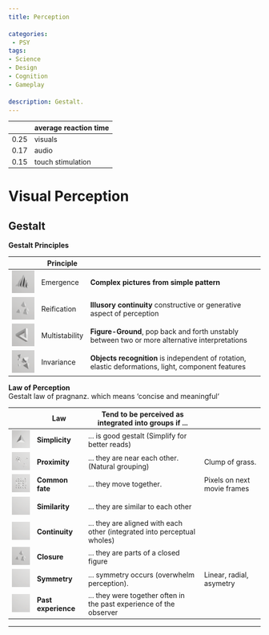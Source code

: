 ```yaml
---
title: Perception

categories:
 - PSY
tags:
- Science
- Design
- Cognition
- Gameplay

description: Gestalt.
---
```



| | average reaction time |
|---|---|
0.25 | visuals
0.17 | audio
0.15 | touch stimulation





# Visual Perception

## Gestalt



**Gestalt Principles**

| |Principle |   |
| - | - |- |
![](/src/gestalt/emergencesmall.png) |Emergence | **Complex pictures from simple pattern**
![](/src/gestalt/reificationsmall.png) |Reification |  **Illusory continuity** constructive or generative aspect of perception
![](/src/gestalt/multistabilitysmall.png) |Multistability | **Figure-Ground**,  pop back and forth unstably between two or more alternative interpretations     
![](/src/gestalt/invariancesmall.png) |Invariance | **Objects recognition** is  independent of rotation, elastic deformations, light, component features




**Law of Perception**  
Gestalt law of pragnanz. which means ‘concise and meaningful‘

||Law |Tend to be perceived as integrated into groups if ... |  |
| - | - | - |- |
![](/src/gestalt/simplicitysmall.png)|**Simplicity** | ... is good gestalt  (Simplify for better reads)
![](/src/gestalt/proximsmall.png)|**Proximity** | ... they are near each other. (Natural grouping) | Clump of grass.
![](/src/gestalt/commonsmall.png)|**Common fate**  |... they move together. | Pixels on next movie frames
  ![](/src/gestalt/empty.png) | **Similarity** |  ... they are similar to each other
 ![](/src/gestalt/empty.png)  | **Continuity**|  ... they are aligned with each other (integrated into perceptual wholes)
![](/src/gestalt/reificationsmall.png) | **Closure**|  ... they are parts of a closed figure
 ![](/src/gestalt/empty.png)  | **Symmetry**| ... symmetry occurs (overwhelm perception). | Linear, radial, asymetry
 ![](/src/gestalt/empty.png)  | **Past experience** | ... they were together often in the past experience of the observer |


---
